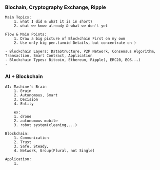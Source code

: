 ### Blochain, Cryptography Exchange, Ripple

    Main Topics: 
        1. what I did & what it is in short?
        2. what we know already & what we don't yet 
        
    Flow & Main Points: 
        1. Draw a big picture of Blockchain First on my own
        2. Use only big pen.(avoid Details, but concentrate on )
    
    - Blockchain Layers: DataStructure, P2P Network, Consensus Algorithm, Transaction, Smart Contract, Application
    - Blockchain Types: Bitcoin, Ethereum, Ripple(, ERC20, EOS...)
    - 
    

### AI + Blockchain

    AI: Machine's Brain
        1. Brain
        2. Autonomous, Smart
        3. Decision
        4. Entity
        
        ex:
        1. drone
        2. autonomous mobile
        3. robot system(cleaning,...)
        
    Blockchain: 
        1. Communication
        2. Trust
        3. Safe, Steady, 
        4. Network, Group(Plural, not Single)

    Application:
        1. 
